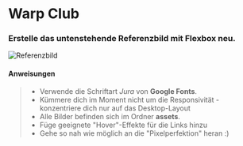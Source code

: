 # Warp Club

### Erstelle das untenstehende Referenzbild mit Flexbox neu.

![Referenzbild](./assets/reference.png)

#### Anweisungen

> - Verwende die Schriftart _Jura_ von **Google Fonts**.
> - Kümmere dich im Moment nicht um die Responsivität - konzentriere dich nur auf das Desktop-Layout
> - Alle Bilder befinden sich im Ordner **assets**.
> - Füge geeignete "Hover"-Effekte für die Links hinzu
> - Gehe so nah wie möglich an die "Pixelperfektion" heran :)
